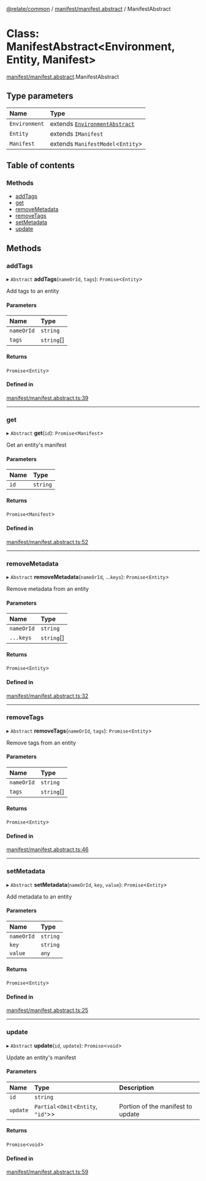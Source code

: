 [@relate/common](../README.md) / [manifest/manifest.abstract](../modules/manifest_manifest_abstract.md) / ManifestAbstract

# Class: ManifestAbstract<Environment, Entity, Manifest\>

[manifest/manifest.abstract](../modules/manifest_manifest_abstract.md).ManifestAbstract

## Type parameters

| Name | Type |
| :------ | :------ |
| `Environment` | extends [`EnvironmentAbstract`](environments_environment_abstract.EnvironmentAbstract.md) |
| `Entity` | extends `IManifest` |
| `Manifest` | extends `ManifestModel`<`Entity`\> |

## Table of contents

### Methods

- [addTags](manifest_manifest_abstract.ManifestAbstract.md#addtags)
- [get](manifest_manifest_abstract.ManifestAbstract.md#get)
- [removeMetadata](manifest_manifest_abstract.ManifestAbstract.md#removemetadata)
- [removeTags](manifest_manifest_abstract.ManifestAbstract.md#removetags)
- [setMetadata](manifest_manifest_abstract.ManifestAbstract.md#setmetadata)
- [update](manifest_manifest_abstract.ManifestAbstract.md#update)

## Methods

### addTags

▸ `Abstract` **addTags**(`nameOrId`, `tags`): `Promise`<`Entity`\>

Add tags to an entity

#### Parameters

| Name | Type |
| :------ | :------ |
| `nameOrId` | `string` |
| `tags` | `string`[] |

#### Returns

`Promise`<`Entity`\>

#### Defined in

[manifest/manifest.abstract.ts:39](https://github.com/neo4j-devtools/relate/blob/master/packages/common/src/entities/manifest/manifest.abstract.ts#L39)

___

### get

▸ `Abstract` **get**(`id`): `Promise`<`Manifest`\>

Get an entity's manifest

#### Parameters

| Name | Type |
| :------ | :------ |
| `id` | `string` |

#### Returns

`Promise`<`Manifest`\>

#### Defined in

[manifest/manifest.abstract.ts:52](https://github.com/neo4j-devtools/relate/blob/master/packages/common/src/entities/manifest/manifest.abstract.ts#L52)

___

### removeMetadata

▸ `Abstract` **removeMetadata**(`nameOrId`, ...`keys`): `Promise`<`Entity`\>

Remove metadata from an entity

#### Parameters

| Name | Type |
| :------ | :------ |
| `nameOrId` | `string` |
| `...keys` | `string`[] |

#### Returns

`Promise`<`Entity`\>

#### Defined in

[manifest/manifest.abstract.ts:32](https://github.com/neo4j-devtools/relate/blob/master/packages/common/src/entities/manifest/manifest.abstract.ts#L32)

___

### removeTags

▸ `Abstract` **removeTags**(`nameOrId`, `tags`): `Promise`<`Entity`\>

Remove tags from an entity

#### Parameters

| Name | Type |
| :------ | :------ |
| `nameOrId` | `string` |
| `tags` | `string`[] |

#### Returns

`Promise`<`Entity`\>

#### Defined in

[manifest/manifest.abstract.ts:46](https://github.com/neo4j-devtools/relate/blob/master/packages/common/src/entities/manifest/manifest.abstract.ts#L46)

___

### setMetadata

▸ `Abstract` **setMetadata**(`nameOrId`, `key`, `value`): `Promise`<`Entity`\>

Add metadata to an entity

#### Parameters

| Name | Type |
| :------ | :------ |
| `nameOrId` | `string` |
| `key` | `string` |
| `value` | `any` |

#### Returns

`Promise`<`Entity`\>

#### Defined in

[manifest/manifest.abstract.ts:25](https://github.com/neo4j-devtools/relate/blob/master/packages/common/src/entities/manifest/manifest.abstract.ts#L25)

___

### update

▸ `Abstract` **update**(`id`, `update`): `Promise`<`void`\>

Update an entity's manifest

#### Parameters

| Name | Type | Description |
| :------ | :------ | :------ |
| `id` | `string` |  |
| `update` | `Partial`<`Omit`<`Entity`, ``"id"``\>\> | Portion of the manifest to update |

#### Returns

`Promise`<`void`\>

#### Defined in

[manifest/manifest.abstract.ts:59](https://github.com/neo4j-devtools/relate/blob/master/packages/common/src/entities/manifest/manifest.abstract.ts#L59)

